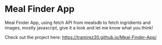 # Meal Finder App

Meal Finder App, using fetch API from mealsdb to fetch ingridients and images, mostly javascript, give it a look and let me know what you think!

Check out the project here:
https://tramirez30.github.io/Meal-Finder-App/
